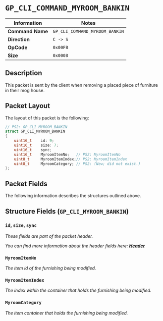 # `GP_CLI_COMMAND_MYROOM_BANKIN`

| Information               | Notes |
|---                        |---    |
| **Command Name**          | `GP_CLI_COMMAND_MYROOM_BANKIN` |
| **Direction**             | `C -> S` |
| **OpCode**                | `0x00FB` |
| **Size**                  | `0x0008` |

## Description

This packet is sent by the client when removing a placed piece of furniture in their mog house.

## Packet Layout

The layout of this packet is the following:

```cpp
// PS2: GP_CLI_MYROOM_BANKIN
struct GP_CLI_MYROOM_BANKIN
{
    uint16_t    id: 9;
    uint16_t    size: 7;
    uint16_t    sync;
    uint16_t    MyroomItemNo;   // PS2: MyroomItemNo
    uint8_t     MyroomItemIndex;// PS2: MyroomItemIndex
    uint8_t     MyroomCategory; // PS2: (New; did not exist.)
};
```

## Packet Fields

The following information describes the structures outlined above.

## Structure Fields (`GP_CLI_MYROOM_BANKIN`)

### `id`, `size`, `sync`

_These fields are part of the packet header._

_You can find more information about the header fields here: [**Header**](/world/HEADER.md)_

### `MyroomItemNo`

_The item id of the furnishing being modified._

### `MyroomItemIndex`

_The index within the container that holds the furnishing being modified._

### `MyroomCategory`

_The item container that holds the furnishing being modified._
